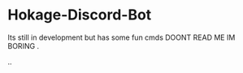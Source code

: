 # Hokage-Discord-Bot
Its still in development but has some fun cmds 
DOONT READ ME IM BORING
.



























































































































































..
